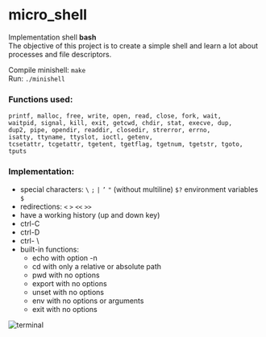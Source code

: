 # micro_shell
Implementation shell **bash**  
The objective of this project is to create a simple shell and learn a lot about processes and file descriptors.

Compile minishell: `make`    
Run: `./minishell`  

### Functions used:
```
printf, malloc, free, write, open, read, close, fork, wait,
waitpid, signal, kill, exit, getcwd, chdir, stat, execve, dup,
dup2, pipe, opendir, readdir, closedir, strerror, errno,
isatty, ttyname, ttyslot, ioctl, getenv,
tcsetattr, tcgetattr, tgetent, tgetflag, tgetnum, tgetstr, tgoto, tputs
```
### Implementation: 
  * special characters: `\` `;` `|` `’` `"` (without multiline) `$?` environment variables `$`   
  * redirections: `<` `>` `<<` `>>`
  * have a working history (up and down key)  
  * ctrl-C
  * ctrl-D
  * ctrl- \
  * built-in functions:
    * echo with option -n
    * cd with only a relative or absolute path
    * pwd with no options
    * export with no options
    * unset with no options
    * env with no options or arguments
    * exit with no options
 
![terminal](https://github.com/hyoghurt/bbshk/raw/master/terminal.png)
